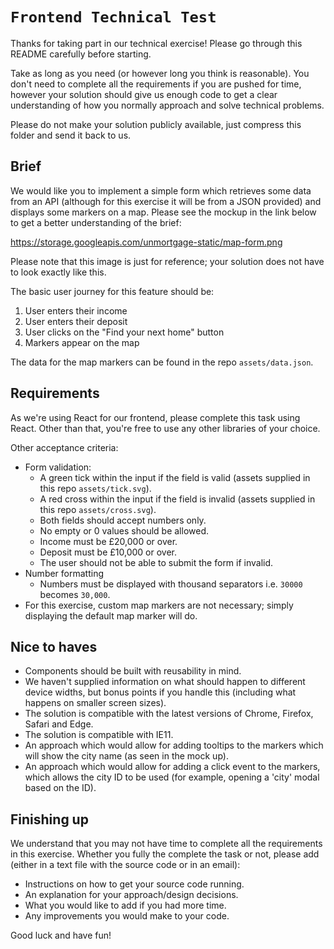 # `Frontend Technical Test`

Thanks for taking part in our technical exercise! Please go through this README carefully before starting.

Take as long as you need (or however long you think is reasonable). You don't need to complete all the requirements if
you are pushed for time, however your solution should give us enough code to get a clear understanding of how you normally approach and solve technical problems.

Please do not make your solution publicly available, just compress this folder and send it back to us.

## Brief

We would like you to implement a simple form which retrieves some data from an API (although for this exercise it will be from a JSON provided) and displays some markers on a map. Please see the mockup in the link below to get a better understanding of the brief:

https://storage.googleapis.com/unmortgage-static/map-form.png

Please note that this image is just for reference; your solution does not have to look exactly like this.

The basic user journey for this feature should be:

1. User enters their income
2. User enters their deposit
3. User clicks on the "Find your next home" button
4. Markers appear on the map

The data for the map markers can be found in the repo `assets/data.json`.

## Requirements

As we're using React for our frontend, please complete this task using React. Other than that, you're free to use any
other libraries of your choice. 

Other acceptance criteria:
* Form validation:
    * A green tick within the input if the field is valid (assets supplied in this repo `assets/tick.svg`).
    * A red cross within the input if the field is invalid (assets supplied in this repo `assets/cross.svg`).
    * Both fields should accept numbers only.
    * No empty or 0 values should be allowed.
    * Income must be £20,000 or over.
    * Deposit must be £10,000 or over.
    * The user should not be able to submit the form if invalid.
* Number formatting
    * Numbers must be displayed with thousand separators i.e. `30000` becomes `30,000`.
* For this exercise, custom map markers are not necessary; simply displaying the default map marker will do.

## Nice to haves

* Components should be built with reusability in mind.
* We haven't supplied information on what should happen to different device widths, but bonus points
if you handle this (including what happens on smaller screen sizes).
* The solution is compatible with the latest versions of Chrome, Firefox, Safari and Edge.
* The solution is compatible with IE11.
* An approach which would allow for adding tooltips to the markers which will show the city name (as seen in the mock up).
* An approach which would allow for adding a click event to the markers, which allows the city ID to be used (for example, opening
a 'city' modal based on the ID).


## Finishing up

We understand that you may not have time to complete all the requirements in this exercise.
Whether you fully the complete the task or not, please add (either in a text file with the source code or in an email):
* Instructions on how to get your source code running.
* An explanation for your approach/design decisions.
* What you would like to add if you had more time.
* Any improvements you would make to your code.

Good luck and have fun!





